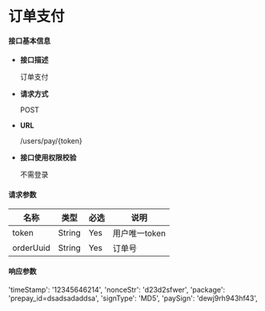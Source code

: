# 订单支付

#### **接口基本信息**

* **接口描述**

  订单支付

* **请求方式**

  POST

* **URL**

  /users/pay/{token}

* **接口使用权限校验**

  不需登录

#### **请求参数**

| 名称 | 类型 | 必选 | 说明 |
| --- | --- | --- | --- |
| token | String | Yes | 用户唯一token |
| orderUuid | String | Yes | 订单号 |

#### **响应参数**

'timeStamp': '12345646214',
'nonceStr': 'd23d2sfwer',
'package': 'prepay_id=dsadsadaddsa',
'signType': 'MD5',
'paySign': 'dewj9rh943hf43',
